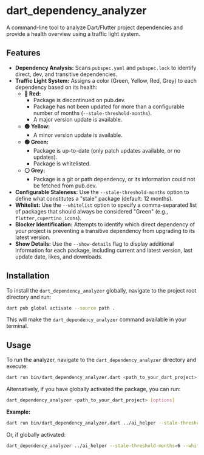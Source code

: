 # dart_dependency_analyzer

A command-line tool to analyze Dart/Flutter project dependencies and provide a health overview using a traffic light system.

## Features

-   **Dependency Analysis:** Scans `pubspec.yaml` and `pubspec.lock` to identify direct, dev, and transitive dependencies.
-   **Traffic Light System:** Assigns a color (Green, Yellow, Red, Grey) to each dependency based on its health:
    *   **🔴 Red:**
        *   Package is discontinued on pub.dev.
        *   Package has not been updated for more than a configurable number of months (`--stale-threshold-months`).
        *   A major version update is available.
    *   **🟡 Yellow:**
        *   A minor version update is available.
    *   **🟢 Green:**
        *   Package is up-to-date (only patch updates available, or no updates).
        *   Package is whitelisted.
    *   **⚪️ Grey:**
        *   Package is a git or path dependency, or its information could not be fetched from pub.dev.
-   **Configurable Staleness:** Use the `--stale-threshold-months` option to define what constitutes a "stale" package (default: 12 months).
-   **Whitelist:** Use the `--whitelist` option to specify a comma-separated list of packages that should always be considered "Green" (e.g., `flutter,cupertino_icons`).
-   **Blocker Identification:** Attempts to identify which direct dependency of your project is preventing a transitive dependency from upgrading to its latest version.
-   **Show Details:** Use the `--show-details` flag to display additional information for each package, including current and latest version, last update date, likes, and downloads.

## Installation

To install the `dart_dependency_analyzer` globally, navigate to the project root directory and run:

```bash
dart pub global activate --source path .
```

This will make the `dart_dependency_analyzer` command available in your terminal.

## Usage

To run the analyzer, navigate to the `dart_dependency_analyzer` directory and execute:

```bash
dart run bin/dart_dependency_analyzer.dart <path_to_your_dart_project> [options]
```

Alternatively, if you have globally activated the package, you can run:

```bash
dart_dependency_analyzer <path_to_your_dart_project> [options]
```

**Example:**

```bash
dart run bin/dart_dependency_analyzer.dart ../ai_helper --stale-threshold-months=6 --whitelist=flutter,cupertino_icons
```

Or, if globally activated:

```bash
dart_dependency_analyzer ../ai_helper --stale-threshold-months=6 --whitelist=flutter,cupertino_icons
```


